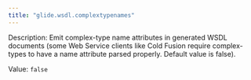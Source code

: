 ```yaml
---
title: "glide.wsdl.complextypenames"
---
```


Description: Emit complex-type name attributes in generated WSDL documents (some Web Service clients like Cold Fusion require complex-types to have a name attribute parsed properly. Default value is false).

Value: `false`